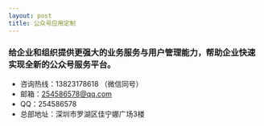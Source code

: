 ```yaml
---
layout: post
title: 公众号应用定制
---
```


### 给企业和组织提供更强大的业务服务与用户管理能力，帮助企业快速实现全新的公众号服务平台。

- 咨询热线：13823178618 （微信同号）
- 邮箱：254586578@qq.com
- QQ：254586578
- 总部地址：深圳市罗湖区佳宁娜广场3楼
